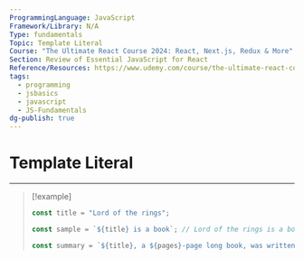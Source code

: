 ```yaml
---
ProgrammingLanguage: JavaScript
Framework/Library: N/A
Type: fundamentals
Topic: Template Literal
Course: "The Ultimate React Course 2024: React, Next.js, Redux & More"
Section: Review of Essential JavaScript for React
Reference/Resources: https://www.udemy.com/course/the-ultimate-react-course/
tags:
  - programming
  - jsbasics
  - javascript
  - JS-Fundamentals
dg-publish: true
---
```

# Template Literal

--- 

>[!example]
>```javascript
>const title = "Lord of the rings";
>
>const sample = `${title} is a book`; // Lord of the rings is a book
>
>const summary = `${title}, a ${pages}-page long book, was written by ${author} and published in ${publicationDate.split("-")[0]}`;
>
>```
